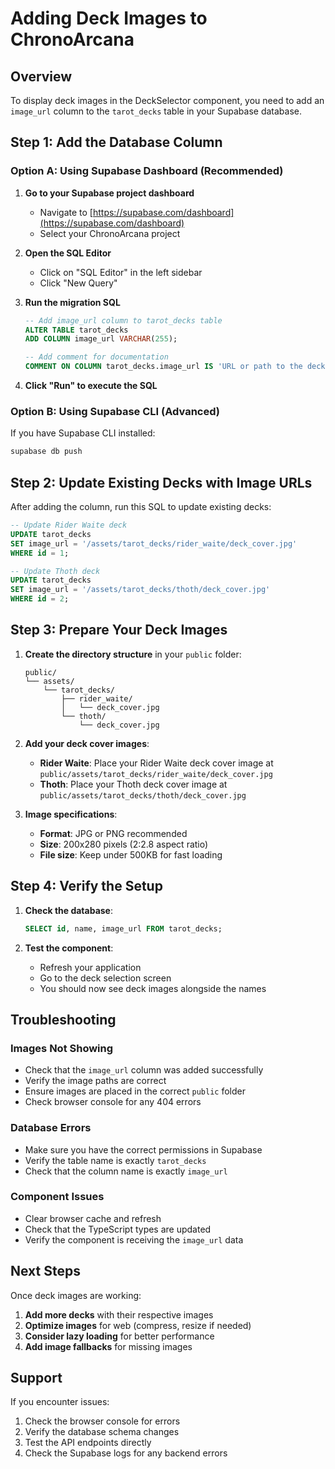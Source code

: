 # Adding Deck Images to ChronoArcana

## Overview
To display deck images in the DeckSelector component, you need to add an `image_url` column to the `tarot_decks` table in your Supabase database.

## Step 1: Add the Database Column

### Option A: Using Supabase Dashboard (Recommended)

1. **Go to your Supabase project dashboard**
   - Navigate to [https://supabase.com/dashboard](https://supabase.com/dashboard)
   - Select your ChronoArcana project

2. **Open the SQL Editor**
   - Click on "SQL Editor" in the left sidebar
   - Click "New Query"

3. **Run the migration SQL**
   ```sql
   -- Add image_url column to tarot_decks table
   ALTER TABLE tarot_decks 
   ADD COLUMN image_url VARCHAR(255);
   
   -- Add comment for documentation
   COMMENT ON COLUMN tarot_decks.image_url IS 'URL or path to the deck cover image';
   ```

4. **Click "Run" to execute the SQL**

### Option B: Using Supabase CLI (Advanced)

If you have Supabase CLI installed:
```bash
supabase db push
```

## Step 2: Update Existing Decks with Image URLs

After adding the column, run this SQL to update existing decks:

```sql
-- Update Rider Waite deck
UPDATE tarot_decks 
SET image_url = '/assets/tarot_decks/rider_waite/deck_cover.jpg'
WHERE id = 1;

-- Update Thoth deck
UPDATE tarot_decks 
SET image_url = '/assets/tarot_decks/thoth/deck_cover.jpg'
WHERE id = 2;
```

## Step 3: Prepare Your Deck Images

1. **Create the directory structure** in your `public` folder:
   ```
   public/
   └── assets/
       └── tarot_decks/
           ├── rider_waite/
           │   └── deck_cover.jpg
           └── thoth/
               └── deck_cover.jpg
   ```

2. **Add your deck cover images**:
   - **Rider Waite**: Place your Rider Waite deck cover image at `public/assets/tarot_decks/rider_waite/deck_cover.jpg`
   - **Thoth**: Place your Thoth deck cover image at `public/assets/tarot_decks/thoth/deck_cover.jpg`

3. **Image specifications**:
   - **Format**: JPG or PNG recommended
   - **Size**: 200x280 pixels (2:2.8 aspect ratio)
   - **File size**: Keep under 500KB for fast loading

## Step 4: Verify the Setup

1. **Check the database**:
   ```sql
   SELECT id, name, image_url FROM tarot_decks;
   ```

2. **Test the component**:
   - Refresh your application
   - Go to the deck selection screen
   - You should now see deck images alongside the names

## Troubleshooting

### Images Not Showing
- Check that the `image_url` column was added successfully
- Verify the image paths are correct
- Ensure images are placed in the correct `public` folder
- Check browser console for any 404 errors

### Database Errors
- Make sure you have the correct permissions in Supabase
- Verify the table name is exactly `tarot_decks`
- Check that the column name is exactly `image_url`

### Component Issues
- Clear browser cache and refresh
- Check that the TypeScript types are updated
- Verify the component is receiving the `image_url` data

## Next Steps

Once deck images are working:

1. **Add more decks** with their respective images
2. **Optimize images** for web (compress, resize if needed)
3. **Consider lazy loading** for better performance
4. **Add image fallbacks** for missing images

## Support

If you encounter issues:
1. Check the browser console for errors
2. Verify the database schema changes
3. Test the API endpoints directly
4. Check the Supabase logs for any backend errors

